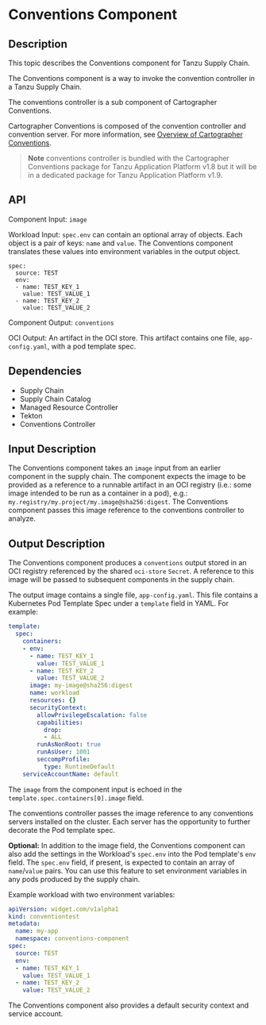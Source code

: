 # Conventions Component

## Description

This topic describes the Conventions component for Tanzu Supply Chain.

The Conventions component is a way to invoke the convention controller in a Tanzu Supply Chain.

The conventions controller is a sub component of Cartographer Conventions.

Cartographer Conventions is composed of the convention controller and convention server.
For more information, see [Overview of Cartographer Conventions](../../../cartographer-conventions/about.hbs.md).

> **Note** conventions controller is bundled with the Cartographer Conventions package for
Tanzu Application Platform v1.8 but it will be in a dedicated
package for Tanzu Application Platform v1.9.

## API

Component Input: `image`

Workload Input: `spec.env` can contain an optional array of objects. Each object is a pair of
keys: `name` and `value`.
The Conventions component translates these values into environment variables in
the output object.

```console
spec:
  source: TEST
  env:
  - name: TEST_KEY_1
    value: TEST_VALUE_1
  - name: TEST_KEY_2
    value: TEST_VALUE_2
```

Component Output: `conventions`

OCI Output: An artifact in the OCI store. This artifact contains one file, `app-config.yaml`, with
a pod template spec.

## Dependencies

- Supply Chain
- Supply Chain Catalog
- Managed Resource Controller
- Tekton
- Conventions Controller

## Input Description

The Conventions component takes an `image` input from an earlier component in the supply chain.
The component expects the image to be provided as a reference to a runnable artifact in an OCI
registry (i.e.: some image intended to be run
as a container in a pod), e.g.: `my.registry/my.project/my.image@sha256:digest`.
The Conventions component passes this
image reference to the conventions controller to analyze.

## Output Description

The Conventions component produces a `conventions` output stored in an OCI registry referenced by
the shared `oci-store`
`Secret`.  A reference to this image will be passed to subsequent components in the supply chain.

The output image contains a single file, `app-config.yaml`.  This file contains a Kubernetes Pod
Template Spec under a `template` field in YAML.  For example:

```yaml
template:
  spec:
    containers:
    - env:
      - name: TEST_KEY_1
        value: TEST_VALUE_1
      - name: TEST_KEY_2
        value: TEST_VALUE_2
      image: my-image@sha256:digest
      name: workload
      resources: {}
      securityContext:
        allowPrivilegeEscalation: false
        capabilities:
          drop:
          - ALL
        runAsNonRoot: true
        runAsUser: 1001
        seccompProfile:
          type: RuntimeDefault
    serviceAccountName: default
```

The `image` from the component input is echoed in the `template.spec.containers[0].image` field.

The conventions controller passes the image reference to any conventions servers installed on the
cluster. Each server has the opportunity to further decorate the Pod template spec.

__Optional:__ In addition to the image field, the Conventions component can also add the settings in the Workload's
`spec.env` into the Pod template's `env` field.  The `spec.env` field, if present, is expected to contain an array of
`name`/`value` pairs.  You can use this feature to set environment variables in any pods produced by the supply chain.

Example workload with two environment variables:

```yaml
apiVersion: widget.com/v1alpha1
kind: conventiontest
metadata:
  name: my-app
  namespace: conventions-component
spec:
  source: TEST
  env:
  - name: TEST_KEY_1
    value: TEST_VALUE_1
  - name: TEST_KEY_2
    value: TEST_VALUE_2
```

The Conventions component also provides a default security context and service account.
